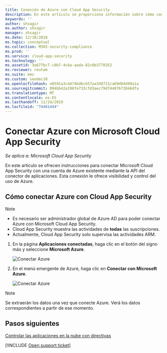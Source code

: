 ```yaml
---
title: Conexión de Azure con Cloud App Security
description: En este artículo se proporciona información sobre cómo conectar Azure con Cloud App Security mediante el conector de API para la visibilidad y el control del uso.
keywords: ''
author: shsagir
ms.author: shsagir
manager: shsagir
ms.date: 12/10/2018
ms.topic: conceptual
ms.collection: M365-security-compliance
ms.prod: ''
ms.service: cloud-app-security
ms.technology: ''
ms.assetid: 3a677bc7-c8b7-4c6a-aada-82c8b3778352
ms.reviewer: reutam
ms.suite: ems
ms.custom: seodec18
ms.openlocfilehash: e8591a3c4474bd6c657aa349721ca69d84d99a1a
ms.sourcegitcommit: 094bb42a198fe733cfd3aec79d74487672846dfa
ms.translationtype: MT
ms.contentlocale: es-ES
ms.lasthandoff: 11/24/2019
ms.locfileid: "74461444"
---
```

# <a name="connect-azure-to-microsoft-cloud-app-security"></a>Conectar Azure con Microsoft Cloud App Security

*Se aplica a: Microsoft Cloud App Security*

En este artículo se ofrecen instrucciones para conectar Microsoft Cloud App Security con una cuenta de Azure existente mediante la API del conector de aplicaciones. Esta conexión le ofrece visibilidad y control del uso de Azure. 
  
## <a name="how-to-connect-azure-to-cloud-app-security"></a>Cómo conectar Azure con Cloud App Security  
  
> [!NOTE]
> - Es necesario ser administrador global de Azure AD para poder conectar Azure con Microsoft Cloud App Security. 
> - Cloud App Security muestra las actividades de **todas** las suscripciones.
>-  Actualmente, Cloud App Security solo supervisa las actividades ARM. 
 
1.  En la página **Aplicaciones conectadas**, haga clic en el botón del signo más y seleccione **Microsoft Azure**.  
  
     ![Conectar Azure](./media/connect-azure-menu.png) 

2.  En el menú emergente de Azure, haga clic en **Conectar con Microsoft Azure**.

      ![Conectar Azure](./media/connect-azure.png) 
 
> [!NOTE] 
> Se extraerán los datos una vez que conecte Azure. Verá los datos correspondientes a partir de ese momento.


## <a name="next-steps"></a>Pasos siguientes 
[Controlar las aplicaciones en la nube con directivas](control-cloud-apps-with-policies.md)   

[!INCLUDE [Open support ticket](includes/support.md)]  
  
  
